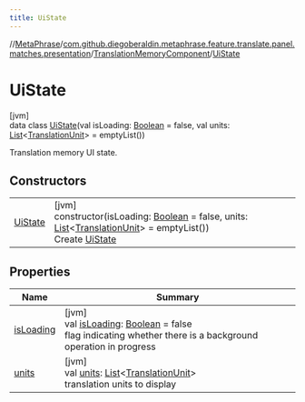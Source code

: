 ```yaml
---
title: UiState
---
```

//[MetaPhrase](../../../../index.html)/[com.github.diegoberaldin.metaphrase.feature.translate.panel.matches.presentation](../../index.html)/[TranslationMemoryComponent](../index.html)/[UiState](index.html)



# UiState



[jvm]\
data class [UiState](index.html)(val isLoading: [Boolean](https://kotlinlang.org/api/latest/jvm/stdlib/kotlin/-boolean/index.html) = false, val units: [List](https://kotlinlang.org/api/latest/jvm/stdlib/kotlin.collections/-list/index.html)&lt;[TranslationUnit](../../../com.github.diegoberaldin.metaphrase.domain.project.data/-translation-unit/index.html)&gt; = emptyList())

Translation memory UI state.



## Constructors


| | |
|---|---|
| [UiState](-ui-state.html) | [jvm]<br>constructor(isLoading: [Boolean](https://kotlinlang.org/api/latest/jvm/stdlib/kotlin/-boolean/index.html) = false, units: [List](https://kotlinlang.org/api/latest/jvm/stdlib/kotlin.collections/-list/index.html)&lt;[TranslationUnit](../../../com.github.diegoberaldin.metaphrase.domain.project.data/-translation-unit/index.html)&gt; = emptyList())<br>Create [UiState](index.html) |


## Properties


| Name | Summary |
|---|---|
| [isLoading](is-loading.html) | [jvm]<br>val [isLoading](is-loading.html): [Boolean](https://kotlinlang.org/api/latest/jvm/stdlib/kotlin/-boolean/index.html) = false<br>flag indicating whether there is a background operation in progress |
| [units](units.html) | [jvm]<br>val [units](units.html): [List](https://kotlinlang.org/api/latest/jvm/stdlib/kotlin.collections/-list/index.html)&lt;[TranslationUnit](../../../com.github.diegoberaldin.metaphrase.domain.project.data/-translation-unit/index.html)&gt;<br>translation units to display |

